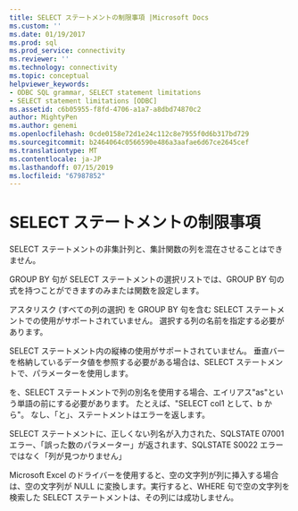 ```yaml
---
title: SELECT ステートメントの制限事項 |Microsoft Docs
ms.custom: ''
ms.date: 01/19/2017
ms.prod: sql
ms.prod_service: connectivity
ms.reviewer: ''
ms.technology: connectivity
ms.topic: conceptual
helpviewer_keywords:
- ODBC SQL grammar, SELECT statement limitations
- SELECT statement limitations [ODBC]
ms.assetid: c6b05955-f8fd-4706-a1a7-a8dbd74870c2
author: MightyPen
ms.author: genemi
ms.openlocfilehash: 0cde0158e72d1e24c112c8e7955f0d6b317bd729
ms.sourcegitcommit: b2464064c0566590e486a3aafae6d67ce2645cef
ms.translationtype: MT
ms.contentlocale: ja-JP
ms.lasthandoff: 07/15/2019
ms.locfileid: "67987852"
---
```

# <a name="select-statement-limitations"></a>SELECT ステートメントの制限事項
SELECT ステートメントの非集計列と、集計関数の列を混在させることはできません。  
  
 GROUP BY 句が SELECT ステートメントの選択リストでは、GROUP BY 句の式を持つことができますのみまたは関数を設定します。  
  
 アスタリスク (すべての列の選択) を GROUP BY 句を含む SELECT ステートメントでの使用がサポートされていません。 選択する列の名前を指定する必要があります。  
  
 SELECT ステートメント内の縦棒の使用がサポートされていません。 垂直バーを格納しているデータ値を参照する必要がある場合は、SELECT ステートメントで、パラメーターを使用します。  
  
 を、SELECT ステートメントで列の別名を使用する場合、エイリアス"as"という単語の前にする必要があります。 たとえば、"SELECT col1 として、b から"。 なし、「と」、ステートメントはエラーを返します。  
  
 SELECT ステートメントに、正しくない列名が入力された、SQLSTATE 07001 エラー、「誤った数のパラメーター」が返されます、SQLSTATE S0022 エラーではなく「列が見つかりません」  
  
 Microsoft Excel のドライバーを使用すると、空の文字列が列に挿入する場合は、空の文字列が NULL に変換します。実行すると、WHERE 句で空の文字列を検索した SELECT ステートメントは、その列には成功しません。
